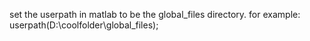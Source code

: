 set the userpath in matlab to be the global_files directory.
for example: userpath(D:\coolfolder\global_files);
